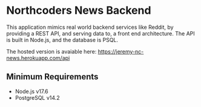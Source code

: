 # Northcoders News Backend

This application mimics real world backend services like Reddit, by providing a REST API, and serving data to, a front end architecture.
The API is built in Node.js, and the database is PSQL.

The hosted version is avaiable here: https://jeremy-nc-news.herokuapp.com/api

## Minimum Requirements

* Node.js v17.6
* PostgreSQL v14.2
